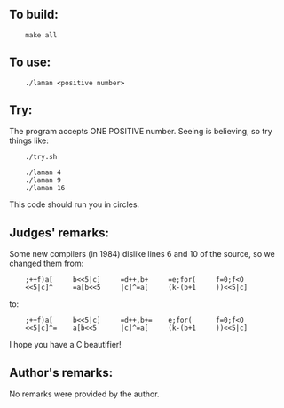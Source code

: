## To build:

```<!---sh-->
    make all
```


## To use:

```<!---sh-->
    ./laman <positive number>
```


## Try:

The program accepts ONE POSITIVE number.  Seeing is believing, so try things
like:

```<!---sh-->
    ./try.sh

    ./laman 4
    ./laman 9
    ./laman 16
```

This code should run you in circles.


## Judges' remarks:

Some new compilers (in 1984) dislike lines 6 and 10 of the source, so we changed
them from:

```<!---c-->
    ;++f)a[		b<<5|c]		=d++,b+		=e;for(		f=0;f<O
    <<5|c]^		=a[b<<5		|c]^=a[		(k-(b+1		))<<5|c]
```

to:

```<!---c-->
    ;++f)a[		b<<5|c]		=d++,b+=	e;for(		f=0;f<O
    <<5|c]^=	a[b<<5		|c]^=a[		(k-(b+1		))<<5|c]
```

I hope you have a C beautifier!


## Author's remarks:

No remarks were provided by the author.


<!--

    Copyright © 1984-2024 by Landon Curt Noll. All Rights Reserved.

    You are free to share and adapt this file under the terms of this license:

	Creative Commons Attribution-ShareAlike 4.0 International (CC BY-SA 4.0)

    For more information, see:

	https://creativecommons.org/licenses/by-sa/4.0/

-->
